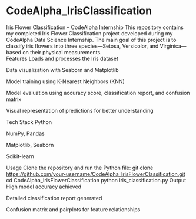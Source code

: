 # CodeAlpha_IrisClassification
Iris Flower Classification – CodeAlpha Internship This repository contains my completed Iris Flower Classification project developed during my CodeAlpha Data Science Internship. The main goal of this project is to classify iris flowers into three species—Setosa, Versicolor, and Virginica—based on their physical measurements.  
 Features
Loads and processes the Iris dataset

Data visualization with Seaborn and Matplotlib

Model training using K-Nearest Neighbors (KNN)

Model evaluation using accuracy score, classification report, and confusion matrix

Visual representation of predictions for better understanding

 Tech Stack
Python

NumPy, Pandas

Matplotlib, Seaborn

Scikit-learn

 Usage
Clone the repository and run the Python file:
git clone https://github.com/your-username/CodeAlpha_IrisFlowerClassification.git
cd CodeAlpha_IrisFlowerClassification
python iris_classification.py
 Output
High model accuracy achieved

Detailed classification report generated

Confusion matrix and pairplots for feature relationships
